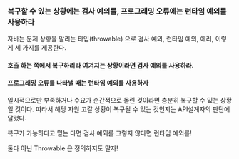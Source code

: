 ### 복구할 수 있는 상황에는 검사 예외를, 프로그래밍 오류에는 런타임 예외를 사용하라

자바는 문제 상황을 알리는 타입(throwable) 으로 검사 예외, 런타임 예외, 에러, 이렇게 세 가지를 제공한다.

#### 호출 하는 쪽에서 복구하리라 여겨지는 상황이라면 검사 예외를 사용하라.

#### 프로그래밍 오류를 나타낼 때는 런타임 예외를 사용하자

일시적으로만 부족하거나 수요가 순간적으로 몰린 것이라면 충분히 복구할 수 있는 상황일 것이다.
따라서 해당 자원 고갈 상황이 복구될 수 있는 것인지는 API설계자의 판단에 달렸다.

복구가 가능하다고 믿는 다면 검사 예외를 그렇지 않다면 런타임 예외를!

둘다 아닌 Throwable 은 정의하지도 말자!
